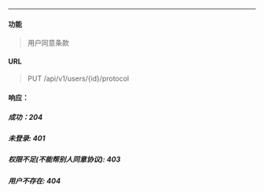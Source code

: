 -----------

#### 功能

> 用户同意条款

#### URL

> PUT /api/v1/users/{id}/protocol

#### 响应：
##### 成功：204
##### 未登录: 401
##### 权限不足(不能帮别人同意协议): 403
##### 用户不存在: 404

